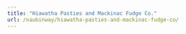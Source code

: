 ```yaml
---
title: "Hiawatha Pasties and Mackinac Fudge Co."
url: /naubinway/hiawatha-pasties-and-mackinac-fudge-co/
---
```

